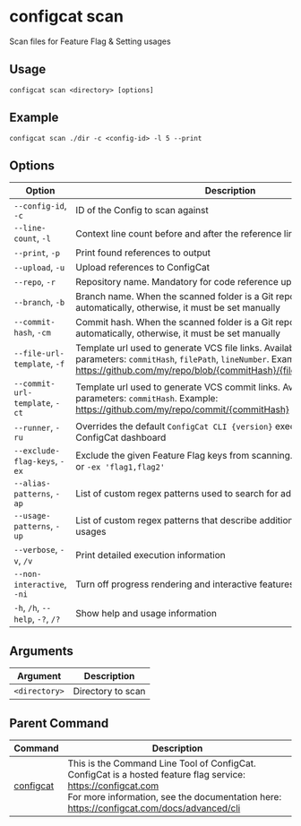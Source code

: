 # configcat scan
Scan files for Feature Flag & Setting usages
## Usage
```
configcat scan <directory> [options]
```
## Example
```
configcat scan ./dir -c <config-id> -l 5 --print
```
## Options
| Option | Description |
| ------ | ----------- |
| `--config-id`, `-c` | ID of the Config to scan against |
| `--line-count`, `-l` | Context line count before and after the reference line (min: 1, max: 10) |
| `--print`, `-p` | Print found references to output |
| `--upload`, `-u` | Upload references to ConfigCat |
| `--repo`, `-r` | Repository name. Mandatory for code reference upload |
| `--branch`, `-b` | Branch name. When the scanned folder is a Git repo, it's determined automatically, otherwise, it must be set manually |
| `--commit-hash`, `-cm` | Commit hash. When the scanned folder is a Git repo, it's determined automatically, otherwise, it must be set manually |
| `--file-url-template`, `-f` | Template url used to generate VCS file links. Available template parameters: `commitHash`, `filePath`, `lineNumber`. Example: https://github.com/my/repo/blob/{commitHash}/{filePath}#L{lineNumber} |
| `--commit-url-template`, `-ct` | Template url used to generate VCS commit links. Available template parameters: `commitHash`. Example: https://github.com/my/repo/commit/{commitHash} |
| `--runner`, `-ru` | Overrides the default `ConfigCat CLI {version}` executor label on the ConfigCat dashboard |
| `--exclude-flag-keys`, `-ex` | Exclude the given Feature Flag keys from scanning. E.g.: `-ex flag1 flag2` or `-ex 'flag1,flag2'` |
| `--alias-patterns`, `-ap` | List of custom regex patterns used to search for additional aliases |
| `--usage-patterns`, `-up` | List of custom regex patterns that describe additional feature flag key usages |
| `--verbose`, `-v`, `/v` | Print detailed execution information |
| `--non-interactive`, `-ni` | Turn off progress rendering and interactive features |
| `-h`, `/h`, `--help`, `-?`, `/?` | Show help and usage information |
## Arguments
| Argument | Description |
| ------ | ----------- |
| `<directory>` | Directory to scan |
## Parent Command
| Command | Description |
| ------ | ----------- |
| [configcat](index.md) | This is the Command Line Tool of ConfigCat.<br/>ConfigCat is a hosted feature flag service: https://configcat.com<br/>For more information, see the documentation here: https://configcat.com/docs/advanced/cli |
